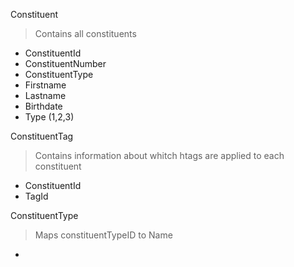 
Constituent
> Contains all constituents
* ConstituentId
* ConstituentNumber
* ConstituentType
* Firstname
* Lastname
* Birthdate
* Type (1,2,3)


ConstituentTag
> Contains information about whitch htags are applied to each constituent
* ConstituentId
* TagId

ConstituentType
> Maps constituentTypeID to Name
* 
